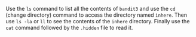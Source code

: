 Use the `ls` command to list all the contents of `bandit3` and use the `cd` (change directory) command to access the directory named `inhere`. Then use `ls -la` or `ll` to see the contents of the `inhere` directory. Finally use the `cat` command followed by the `.hidden` file to read it.